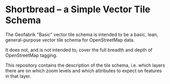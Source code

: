 # Shortbread – a Simple Vector Tile Schema

The Geofabrik "Basic" vector tile schema is intended to be a basic, lean, general-purpose vector
tile schema for OpenStreetMap data.

It does not, and is not intended to, cover the full breadth and depth of OpenStreetMap tagging.

This repository contains the description of the tile schema, i.e. which layers there are on which
zoom levels and which attributes to expect on features in that layer.
